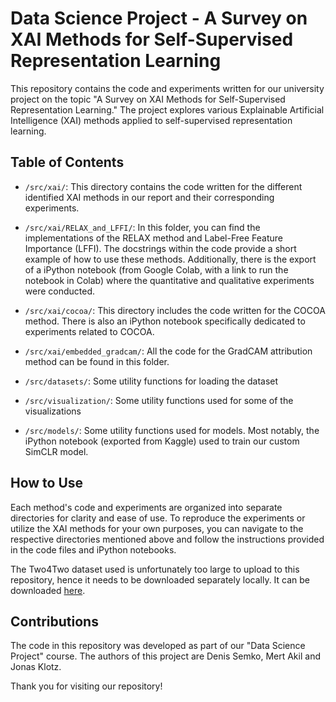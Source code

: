 # Data Science Project - A Survey on XAI Methods for Self-Supervised Representation Learning

This repository contains the code and experiments written for our university project on the topic "A Survey on XAI Methods for Self-Supervised Representation Learning." The project explores various Explainable Artificial Intelligence (XAI) methods applied to self-supervised representation learning.

## Table of Contents

- `/src/xai/`: This directory contains the code written for the different identified XAI methods in our report and their corresponding experiments.

- `/src/xai/RELAX_and_LFFI/`: In this folder, you can find the implementations of the RELAX method and Label-Free Feature Importance (LFFI). The docstrings within the code provide a short example of how to use these methods. Additionally, there is the export of a iPython notebook (from Google Colab, with a link to run the notebook in Colab) where the quantitative and qualitative experiments were conducted.

- `/src/xai/cocoa/`: This directory includes the code written for the COCOA method. There is also an iPython notebook specifically dedicated to experiments related to COCOA.

- `/src/xai/embedded_gradcam/`: All the code for the GradCAM attribution method can be found in this folder.

- `/src/datasets/`: Some utility functions for loading the dataset

- `/src/visualization/`: Some utility functions used for some of the visualizations

- `/src/models/`: Some utility functions used for models. Most notably, the iPython notebook (exported from Kaggle) used to train our custom SimCLR model.

## How to Use

Each method's code and experiments are organized into separate directories for clarity and ease of use. To reproduce the experiments or utilize the XAI methods for your own purposes, you can navigate to the respective directories mentioned above and follow the instructions provided in the code files and iPython notebooks.

The Two4Two dataset used is unfortunately too large to upload to this repository, hence it needs to be downloaded separately locally. It can be downloaded [here](https://f002.backblazeb2.com/file/iclr2022/two4two_obj_color_and_spherical_finer_search_spherical_uniform_0.33_uniform_0.15.tar).

## Contributions

The code in this repository was developed as part of our "Data Science Project" course. The authors of this project are Denis Semko, Mert Akil and Jonas Klotz.



Thank you for visiting our repository!
